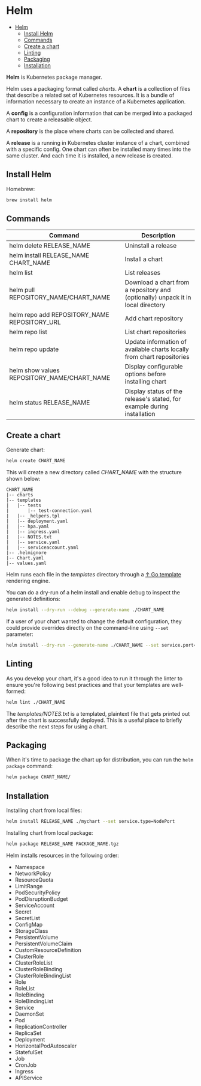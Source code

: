 # Helm

- [Helm](#helm)
  - [Install Helm](#install-helm)
  - [Commands](#commands)
  - [Create a chart](#create-a-chart)
  - [Linting](#linting)
  - [Packaging](#packaging)
  - [Installation](#installation)

**Helm** is Kubernetes package manager.

Helm uses a packaging format called _charts_. A **chart** is a collection of files that describe a related set of Kubernetes resources. It is a bundle of information necessary to create an instance of a Kubernetes application.

A **config** is a configuration information that can be merged into a packaged chart to create a releasable object.

A **repository** is the place where charts can be collected and shared.

A **release** is a running in Kubernetes cluster instance of a chart, combined with a specific config. One chart can often be installed many times into the same cluster. And each time it is installed, a new release is created.

## Install Helm

Homebrew:

```bash
brew install helm
```

## Commands

| Command                                      | Description                                                                      |
| -------------------------------------------- | -------------------------------------------------------------------------------- |
| helm delete RELEASE_NAME                     | Uninstall a release                                                              |
| helm install RELEASE_NAME CHART_NAME         | Install a chart                                                                  |
| helm list                                    | List releases                                                                    |
| helm pull REPOSITORY_NAME/CHART_NAME         | Download a chart from a repository and (optionally) unpack it in local directory |
| helm repo add REPOSITORY_NAME REPOSITORY_URL | Add chart repository                                                             |
| helm repo list                               | List chart repositories                                                          |
| helm repo update                             | Update information of available charts locally from chart repositories           |
| helm show values REPOSITORY_NAME/CHART_NAME  | Display configurable options before installing chart                             |
| helm status RELEASE_NAME                     | Display status of the release's stated, for example during installation          |

## Create a chart

Generate chart:

```bash
helm create CHART_NAME
```

This will create a new directory called _CHART_NAME_ with the structure shown below:

```text
CHART_NAME
|-- charts
|-- templates
|   |-- tests
|       |-- test-connection.yaml
|   |-- _helpers.tpl
|   |-- deployment.yaml
|   |-- hpa.yaml
|   |-- ingress.yaml
|   |-- NOTES.txt
|   |-- service.yaml
|   |-- serviceaccount.yaml
|-- .helmignore
|-- Chart.yaml
|-- values.yaml
```

Helm runs each file in the _templates_ directory through a [↑ Go template](https://golang.org/pkg/text/template/) rendering engine.

You can do a dry-run of a helm install and enable debug to inspect the generated definitions:

```bash
helm install --dry-run --debug --generate-name ./CHART_NAME
```

If a user of your chart wanted to change the default configuration, they could provide overrides directly on the command-line using `--set` parameter:

```bash
helm install --dry-run --generate-name ./CHART_NAME --set service.port=7775
```

## Linting

As you develop your chart, it's a good idea to run it through the linter to ensure you're following best practices and that your templates are well-formed:

```bash
helm lint ./CHART_NAME
```

The _templates/NOTES.txt_ is a templated, plaintext file that gets printed out after the chart is successfully deployed. This is a useful place to briefly describe the next steps for using a chart.

## Packaging

When it's time to package the chart up for distribution, you can run the `helm package` command:

```bash
helm package CHART_NAME/
```

## Installation

Installing chart from local files:

```bash
helm install RELEASE_NAME ./mychart --set service.type=NodePort
```

Installing chart from local package:

```bash
helm package RELEASE_NAME PACKAGE_NAME.tgz
```

Helm installs resources in the following order:

- Namespace
- NetworkPolicy
- ResourceQuota
- LimitRange
- PodSecurityPolicy
- PodDisruptionBudget
- ServiceAccount
- Secret
- SecretList
- ConfigMap
- StorageClass
- PersistentVolume
- PersistentVolumeClaim
- CustomResourceDefinition
- ClusterRole
- ClusterRoleList
- ClusterRoleBinding
- ClusterRoleBindingList
- Role
- RoleList
- RoleBinding
- RoleBindingList
- Service
- DaemonSet
- Pod
- ReplicationController
- ReplicaSet
- Deployment
- HorizontalPodAutoscaler
- StatefulSet
- Job
- CronJob
- Ingress
- APIService
